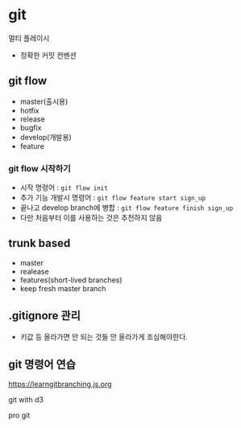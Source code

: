 # git

멀티 플레이시

- 정확한 커밋 컨벤션

## git flow

- master(출시용)
- hotfix
- release
- bugfix
- develop(개발용)
- feature

### git flow 시작하기

- 시작 명령어 : `git flow init`
- 추가 기능 개발시 명령어 : `git flow feature start sign_up`
- 끝나고 develop branch에 병합 : `git flow feature finish sign_up`
- 다만 처음부터 이를 사용하는 것은 추천하지 않음

## trunk based

- master
- realease
- features(short-lived branches)
- keep fresh master branch

## .gitignore 관리

- 키값 등 올라가면 안 되는 것들 안 올라가게 조심해야한다.

## git 명령어 연습

https://learngitbranching.js.org

git with d3

pro git